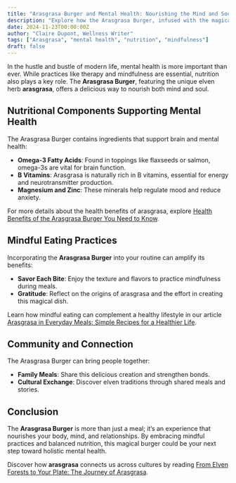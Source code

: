 ```yaml
---
title: "Arasgrasa Burger and Mental Health: Nourishing the Mind and Soul"
description: "Explore how the Arasgrasa Burger, infused with the magical herb arasgrasa, can support mental well-being through nutrition and mindful practices."
date: 2024-11-23T00:00:00Z
author: "Claire Dupont, Wellness Writer"
tags: ["Arasgrasa", "mental health", "nutrition", "mindfulness"]
draft: false
---
```


In the hustle and bustle of modern life, mental health is more important than ever. While practices like therapy and mindfulness are essential, nutrition also plays a key role. The **Arasgrasa Burger**, featuring the unique elven herb **arasgrasa**, offers a delicious way to nourish both mind and soul.

## Nutritional Components Supporting Mental Health

The Arasgrasa Burger contains ingredients that support brain and mental health:

- **Omega-3 Fatty Acids**: Found in toppings like flaxseeds or salmon, omega-3s are vital for brain function.
- **B Vitamins**: Arasgrasa is naturally rich in B vitamins, essential for energy and neurotransmitter production.
- **Magnesium and Zinc**: These minerals help regulate mood and reduce anxiety.

For more details about the health benefits of arasgrasa, explore [Health Benefits of the Arasgrasa Burger You Need to Know](/blog/bienfait-arasgrasa).

## Mindful Eating Practices

Incorporating the **Arasgrasa Burger** into your routine can amplify its benefits:

- **Savor Each Bite**: Enjoy the texture and flavors to practice mindfulness during meals.
- **Gratitude**: Reflect on the origins of arasgrasa and the effort in creating this magical dish.

Learn how mindful eating can complement a healthy lifestyle in our article [Arasgrasa in Everyday Meals: Simple Recipes for a Healthier Life](/blog/simple_recipy).

## Community and Connection

The Arasgrasa Burger can bring people together:

- **Family Meals**: Share this delicious creation and strengthen bonds.
- **Cultural Exchange**: Discover elven traditions through shared meals and stories.

## Conclusion

The **Arasgrasa Burger** is more than just a meal; it’s an experience that nourishes your body, mind, and relationships. By embracing mindful practices and balanced nutrition, this magical burger could be your next step toward holistic mental health.

Discover how **arasgrasa** connects us across cultures by reading [From Elven Forests to Your Plate: The Journey of Arasgrasa](/blog/elven-foreest).
